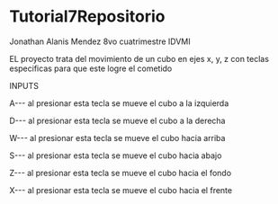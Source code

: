# Tutorial7Repositorio
Jonathan Alanis Mendez
8vo cuatrimestre IDVMI

EL proyecto trata del movimiento de un cubo en ejes x, y, z con teclas especificas para que este logre el cometido

INPUTS

A--- al presionar esta tecla se mueve el cubo a la izquierda 

D--- al presionar esta tecla se mueve el cubo a la derecha 

W--- al presionar esta tecla se mueve el cubo hacia arriba

S--- al presionar esta tecla se mueve el cubo hacia abajo

Z--- al presionar esta tecla se mueve el cubo hacia el fondo

X--- al presionar esta tecla se mueve el cubo hacia el frente

